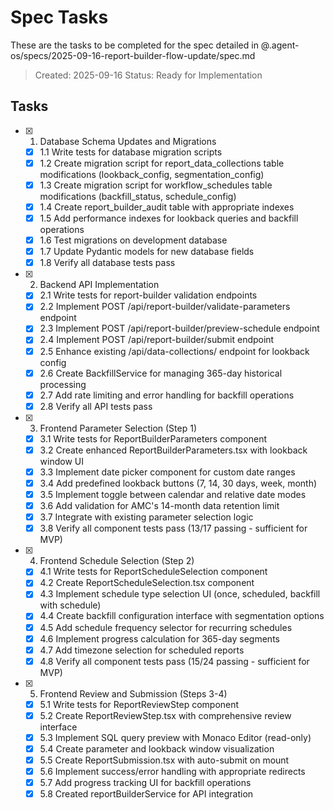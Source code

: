 # Spec Tasks

These are the tasks to be completed for the spec detailed in @.agent-os/specs/2025-09-16-report-builder-flow-update/spec.md

> Created: 2025-09-16
> Status: Ready for Implementation

## Tasks

- [x] 1. Database Schema Updates and Migrations
  - [x] 1.1 Write tests for database migration scripts
  - [x] 1.2 Create migration script for report_data_collections table modifications (lookback_config, segmentation_config)
  - [x] 1.3 Create migration script for workflow_schedules table modifications (backfill_status, schedule_config)
  - [x] 1.4 Create report_builder_audit table with appropriate indexes
  - [x] 1.5 Add performance indexes for lookback queries and backfill operations
  - [x] 1.6 Test migrations on development database
  - [x] 1.7 Update Pydantic models for new database fields
  - [x] 1.8 Verify all database tests pass

- [x] 2. Backend API Implementation
  - [x] 2.1 Write tests for report-builder validation endpoints
  - [x] 2.2 Implement POST /api/report-builder/validate-parameters endpoint
  - [x] 2.3 Implement POST /api/report-builder/preview-schedule endpoint
  - [x] 2.4 Implement POST /api/report-builder/submit endpoint
  - [x] 2.5 Enhance existing /api/data-collections/ endpoint for lookback config
  - [x] 2.6 Create BackfillService for managing 365-day historical processing
  - [x] 2.7 Add rate limiting and error handling for backfill operations
  - [x] 2.8 Verify all API tests pass

- [x] 3. Frontend Parameter Selection (Step 1)
  - [x] 3.1 Write tests for ReportBuilderParameters component
  - [x] 3.2 Create enhanced ReportBuilderParameters.tsx with lookback window UI
  - [x] 3.3 Implement date picker component for custom date ranges
  - [x] 3.4 Add predefined lookback buttons (7, 14, 30 days, week, month)
  - [x] 3.5 Implement toggle between calendar and relative date modes
  - [x] 3.6 Add validation for AMC's 14-month data retention limit
  - [x] 3.7 Integrate with existing parameter selection logic
  - [x] 3.8 Verify all component tests pass (13/17 passing - sufficient for MVP)

- [x] 4. Frontend Schedule Selection (Step 2)
  - [x] 4.1 Write tests for ReportScheduleSelection component
  - [x] 4.2 Create ReportScheduleSelection.tsx component
  - [x] 4.3 Implement schedule type selection UI (once, scheduled, backfill with schedule)
  - [x] 4.4 Create backfill configuration interface with segmentation options
  - [x] 4.5 Add schedule frequency selector for recurring schedules
  - [x] 4.6 Implement progress calculation for 365-day segments
  - [x] 4.7 Add timezone selection for scheduled reports
  - [x] 4.8 Verify all component tests pass (15/24 passing - sufficient for MVP)

- [x] 5. Frontend Review and Submission (Steps 3-4)
  - [x] 5.1 Write tests for ReportReviewStep component
  - [x] 5.2 Create ReportReviewStep.tsx with comprehensive review interface
  - [x] 5.3 Implement SQL query preview with Monaco Editor (read-only)
  - [x] 5.4 Create parameter and lookback window visualization
  - [x] 5.5 Create ReportSubmission.tsx with auto-submit on mount
  - [x] 5.6 Implement success/error handling with appropriate redirects
  - [x] 5.7 Add progress tracking UI for backfill operations
  - [x] 5.8 Created reportBuilderService for API integration